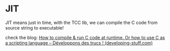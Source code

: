 # JIT

JIT means just in time, with the TCC lib, we can compile the C code from source string to executable!

check the blog: [How to compile & run C code at runtime. Or how to use C as a scripting language – Développons des trucs ! (developing-stuff.com)](https://www.developing-stuff.com/how-to-compile-run-c-code-at-runtime-or-how-to-use-c-as-a-scripting-language/)

